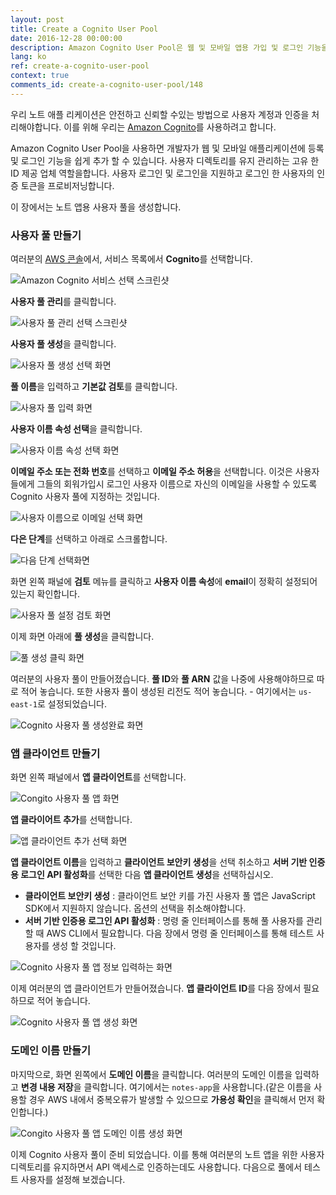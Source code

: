 ```yaml
---
layout: post
title: Create a Cognito User Pool
date: 2016-12-28 00:00:00
description: Amazon Cognito User Pool은 웹 및 모바일 앱용 가입 및 로그인 기능을 처리합니다. 우리는 서버리스 앱을위한 사용자를 저장하고 관리하기 위해 Cognito User Pool을 만들 예정입니다. 우리는 사용자가 이메일로 로그인하기를 원하기 때문에 이메일 주소를 사용자 이름 옵션으로 사용합니다. 또한 Cognito 사용자 풀의 앱 클라이언트로 앱을 설정할 예정입니다.
lang: ko
ref: create-a-cognito-user-pool
context: true
comments_id: create-a-cognito-user-pool/148
---
```


우리 노트 애플 리케이션은 안전하고 신뢰할 수있는 방법으로 사용자 계정과 인증을 처리해야합니다. 이를 위해 우리는 [Amazon Cognito](https://aws.amazon.com/cognito/)를 사용하려고 합니다.

Amazon Cognito User Pool을 사용하면 개발자가 웹 및 모바일 애플리케이션에 등록 및 로그인 기능을 쉽게 추가 할 수 있습니다. 사용자 디렉토리를 유지 관리하는 고유 한 ID 제공 업체 역할을합니다. 사용자 로그인 및 로그인을 지원하고 로그인 한 사용자의 인증 토큰을 프로비저닝합니다.

이 장에서는 노트 앱용 사용자 풀을 생성합니다.

### 사용자 풀 만들기

여러분의 [AWS 콘솔](https://console.aws.amazon.com)에서, 서비스 목록에서 **Cognito**를 선택합니다.

![Amazon Cognito 서비스 선택 스크린샷](/assets/cognito-user-pool/select-cognito-service.png)

**사용자 풀 관리**를 클릭합니다.

![사용자 풀 관리 선택 스크린샷](/assets/cognito-user-pool/select-manage-your-user-pools.png)

**사용자 풀 생성**을 클릭합니다.

![사용자 풀 생성 선택 화면](/assets/cognito-user-pool/select-create-a-user-pool.png)

**풀 이름**을 입력하고 **기본값 검토**를 클릭합니다.

![사용자 풀 입력 화면](/assets/cognito-user-pool/fill-in-user-pool-info.png)

**사용자 이름 속성 선택**을 클릭합니다.

![사용자 이름 속성 선택 화면](/assets/cognito-user-pool/choose-username-attributes.png)

**이메일 주소 또는 전화 번호**를 선택하고 **이메일 주소 허용**을 선택합니다. 이것은 사용자들에게 그들의 회워가입시 로그인 사용자 이름으로 자신의 이메일을 사용할 수 있도록 Cognito 사용자 풀에 지정하는 것입니다.

![사용자 이름으로 이메일 선택 화면](/assets/cognito-user-pool/select-email-address-as-username.png)

**다은 단계**를 선택하고 아래로 스크롤합니다.

![다음 단계 선택화면](/assets/cognito-user-pool/select-next-step-attributes.png)

화면 왼쪽 패널에 **검토** 메뉴를 클릭하고 **사용자 이름 속성**에 **email**이 정확히 설정되어 있는지 확인합니다.

![사용자 풀 설정 검토 화면](/assets/cognito-user-pool/review-user-pool-settings.png)

이제 화면 아래에 **풀 생성**을 클릭합니다.

![풀 생성 클릭 화면](/assets/cognito-user-pool/select-create-pool.png)

여러분의 사용자 풀이 만들어졌습니다. **풀 ID**와 **풀 ARN** 값을 나중에 사용해야하므로 따로 적어 놓습니다. 또한 사용자 풀이 생성된 리전도 적어 놓습니다. - 여기에서는 `us-east-1`로 설정되었습니다.

![Cognito 사용자 풀 생성완료 화면](/assets/cognito-user-pool/user-pool-created.png)

### 앱 클라이언트 만들기

화면 왼쪽 패널에서 **앱 클라이언트**를 선택합니다.

![Congito 사용자 풀 앱 화면](/assets/cognito-user-pool/select-user-pool-apps.png)

**앱 클라이어트 추가**를 선택합니다.

![앱 클라이언트 추가 선택 화면](/assets/cognito-user-pool/select-add-an-app.png)

**앱 클라이언트 이름**을 입력하고 **클라이언트 보안키 생성**을 선택 취소하고 **서버 기반 인증용 로그인 API 활성화**를 선택한 다음 **앱 클라이언트 생성**을 선택하십시오.

- **클라이언트 보안키 생성** : 클라이언트 보안 키를 가진 사용자 풀 앱은 JavaScript SDK에서 지원하지 않습니다. 옵션의 선택을 취소해야합니다.
- **서버 기반 인증용 로그인 API 활성화** : 명령 줄 인터페이스를 통해 풀 사용자를 관리 할 때 AWS CLI에서 필요합니다. 다음 장에서 명령 줄 인터페이스를 통해 테스트 사용자를 생성 할 것입니다.


![Cognito 사용자 풀 앱 정보 입력하는 화면](/assets/cognito-user-pool/fill-user-pool-app-info.png)

이제 여러분의 앱 클라이언트가 만들어졌습니다. **앱 클라이언트 ID**를 다음 장에서 필요하므로 적어 놓습니다.

![Cognito 사용자 풀 앱 생성 화면](/assets/cognito-user-pool/user-pool-app-created.png)


### 도메인 이름 만들기

마지막으로, 화면 왼쪽에서 **도메인 이름**을 클릭합니다. 여러분의 도메인 이름을 입력하고 **변경 내용 저장**을 클릭합니다. 여기에서는 `notes-app`을 사용합니다.(같은 이름을 사용할 경우 AWS 내에서 중복오류가 발생할 수 있으므로 **가용성 확인**을 클릭해서 먼저 확인합니다.)

![Congito 사용자 풀 앱 도메인 이름 생성 화면](/assets/cognito-user-pool/user-pool-domain-name.png)

이제 Cognito 사용자 풀이 준비 되었습니다. 이를 통해 여러분의 노트 앱을 위한 사용자 디렉토리를 유지하면서 API 액세스로 인증하는데도 사용합니다. 다음으로 풀에서 테스트 사용자를 설정해 보겠습니다. 
